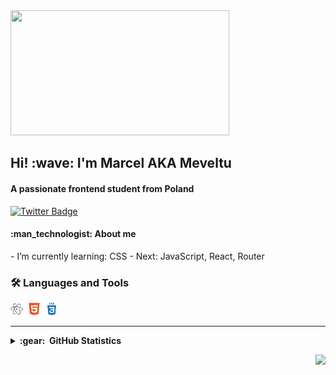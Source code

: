 <div>
  <img src="https://media.giphy.com/media/dWesBcTLavkZuG35MI/giphy.gif" width="350" height="200"/>
</div>

<h2>Hi! :wave: I'm Marcel AKA Meveltu</h2>
<h4>A passionate frontend student from Poland</h4>

<div id="badges">
  <a href="https://twitter.com/Meveltu">
    <img src="https://img.shields.io/badge/Twitter-blue?style=for-the-badge&logo=twitter&logoColor=white" alt="Twitter Badge"/><br>
  </a>
</div>

<h4>:man_technologist: About me</h4>
- I’m currently learning: CSS
- Next: JavaScript, React, Router

### :hammer_and_wrench: Languages and Tools

  <img src="https://github.com/devicons/devicon/blob/master/icons/atom/atom-original.svg" title="atom" alt="atom" width="20" height="20"/>&nbsp;
  <img src="https://github.com/devicons/devicon/blob/master/icons/html5/html5-original.svg" title="HTML5" alt="HTML" width="20" height="20"/>&nbsp;
  <img src="https://github.com/devicons/devicon/blob/master/icons/css3/css3-plain-wordmark.svg"  title="CSS3" alt="CSS" width="20" height="20"/>&nbsp;

---

<details>
  <summary><b>:gear: &nbsp;GitHub Statistics</b></summary>
  <br/>
    <p align="center">
        <img src="https://github-readme-streak-stats.herokuapp.com/?user=Meveltu&hide_border=true&theme=dark" />
    <p align="center">
        <img src="https://github-readme-stats.vercel.app/api?username=Meveltu&hide_title=true&hide_border=true&show_icons=true&include_all_commits=true&count_private=true&line_height=21&theme=dark" /> <img src="https://github-readme-stats.vercel.app/api/top-langs/?username=Meveltu&hide=html&hide_title=true&hide_border=true&layout=compact&langs_count=8&theme=dark" />
    </p>
</details>

<p align="right">
<img src="https://komarev.com/ghpvc/?username=Meveltua&style=plastic&label=Views"><img>
</p>
